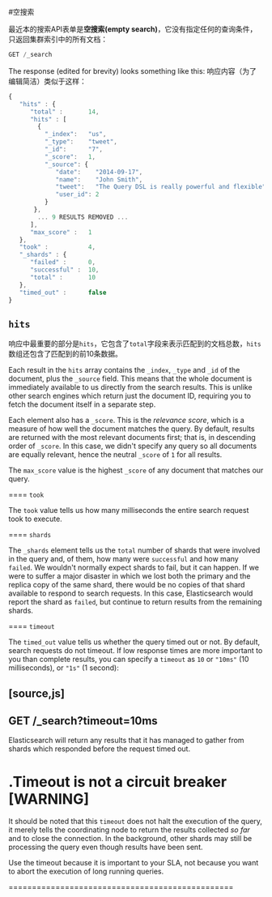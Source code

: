 #空搜索

最近本的搜索API表单是**空搜索(empty search)**，它没有指定任何的查询条件，只返回集群索引中的所有文档：
```Javascript
GET /_search
```

The response (edited for brevity) looks something like this:
响应内容（为了编辑简洁）类似于这样：

```Javascript
{
   "hits" : {
      "total" :       14,
      "hits" : [
        {
          "_index":   "us",
          "_type":    "tweet",
          "_id":      "7",
          "_score":   1,
          "_source": {
             "date":    "2014-09-17",
             "name":    "John Smith",
             "tweet":   "The Query DSL is really powerful and flexible",
             "user_id": 2
          }
       },
        ... 9 RESULTS REMOVED ...
      ],
      "max_score" :   1
   },
   "took" :           4,
   "_shards" : {
      "failed" :      0,
      "successful" :  10,
      "total" :       10
   },
   "timed_out" :      false
}
```

## `hits`

响应中最重要的部分是`hits`，它包含了`total`字段来表示匹配到的文档总数，`hits`数组还包含了匹配到的前10条数据。

Each result in the `hits` array contains the `_index`, `_type` and `_id` of
the document, plus the `_source` field.  This means that the whole document is
immediately available to us directly from the search results. This is unlike
other search engines which return just the document ID, requiring you to fetch
the document itself in a separate step.

Each element also has a `_score`.  This is the _relevance score_, which is a
measure of how well the document matches the query.  By default, results are
returned with the most relevant documents first; that is, in descending order
of `_score`. In this case, we didn't specify any query so all documents are
equally relevant, hence the neutral `_score` of `1` for all results.

The `max_score` value is the highest `_score` of any document that matches our
query.

==== `took`

The `took` value tells us how many milliseconds the entire search request took
to execute.

==== `shards`

The `_shards` element tells us the `total` number of shards that were involved
in the query and, of them, how many were `successful` and how many `failed`.
We wouldn't normally expect shards to fail, but it can happen. If we were to
suffer a major disaster in which we lost both the primary and the replica copy
of the same shard, there would be no copies of that shard available to respond
to search requests. In this case, Elasticsearch would report the shard as
`failed`, but continue to return results from the remaining shards.

==== `timeout`

The `timed_out` value tells us whether the query timed out or not.  By
default, search requests do not timeout.  If low response times are more
important to you than complete results, you can specify a `timeout` as `10`
or `"10ms"` (10 milliseconds), or `"1s"` (1 second):

[source,js]
--------------------------------------------------
GET /_search?timeout=10ms
--------------------------------------------------


Elasticsearch will return any results that it has managed to gather from
shards which responded before the request timed out.

.Timeout is not a circuit breaker
[WARNING]
================================================

It should be noted that this `timeout` does not halt the execution of the
query, it merely tells the coordinating node to return the results collected
_so far_ and to close the connection.  In the background, other shards may
still be processing the query even though results have been sent.

Use the timeout because it is important to your SLA, not because you want
to abort the execution of long running queries.

================================================

